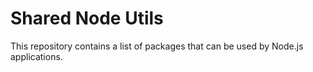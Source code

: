 # Shared Node Utils #

This repository contains a list of packages that can be used by Node.js applications.